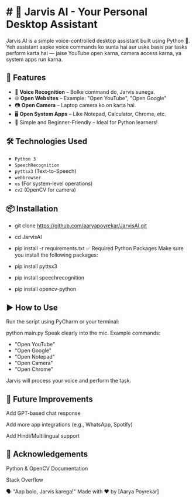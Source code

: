 
# # 🤖 Jarvis AI - Your Personal Desktop Assistant

Jarvis AI is a simple voice-controlled desktop assistant built using Python 🐍. Yeh assistant aapke voice commands ko sunta hai aur uske basis par tasks perform karta hai — jaise YouTube open karna, camera access karna, ya system apps run karna.

## 🚀 Features

- 🎤 **Voice Recognition** – Bolke command do, Jarvis sunega.
- 🌐 **Open Websites** – Example: "Open YouTube", "Open Google"
- 📷 **Open Camera** – Laptop camera ko on karta hai.
- 🖥️ **Open System Apps** – Like Notepad, Calculator, Chrome, etc.
- 🎯 Simple and Beginner-Friendly – Ideal for Python learners!

## 🛠️ Technologies Used

- `Python 3`
- `SpeechRecognition`
- `pyttsx3` (Text-to-Speech)
- `webbrowser`
- `os` (For system-level operations)
- `cv2` (OpenCV for camera)

## 📦 Installation


- git clone https://github.com/aaryapoyrekar/JarvisAI.git
- cd JarvisAI
- pip install -r requirements.txt
✅ Required Python Packages
Make sure you install the following packages:


- pip install pyttsx3
- pip install speechrecognition
- pip install opencv-python

## ▶️ How to Use
Run the script using PyCharm or your terminal:

python main.py
Speak clearly into the mic. Example commands:

- "Open YouTube"
- "Open Google"
- "Open Notepad"
- "Open Camera"
- "Open Chrome"

Jarvis will process your voice and perform the task.


## 🧠 Future Improvements
Add GPT-based chat response

Add more app integrations (e.g., WhatsApp, Spotify)

Add Hindi/Multilingual support


## 🙏 Acknowledgements
Python & OpenCV Documentation

Stack Overflow

🗣️ "Aap bolo, Jarvis karega!"
Made with ❤️ by [Aarya Poyrekar]



